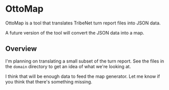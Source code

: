 # OttoMap

OttoMap is a tool that translates TribeNet turn report files into JSON data.

A future version of the tool will convert the JSON data into a map.

## Overview
I'm planning on translating a small subset of the turn report.
See the files in the `domain` directory to get an idea of what we're looking at.

I think that will be enough data to feed the map generator.
Let me know if you think that there's something missing.

